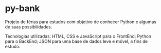 # py-bank
Projeto de férias para estudos com objetivo de conhecer Python e algumas de suas possibilidades. 

Tecnologias utilizadas:
HTML, CSS e JavaScript para o FrontEnd;
Python para o BackEnd;
JSON para uma base de dados leve e móvel, a fins de estudo.
